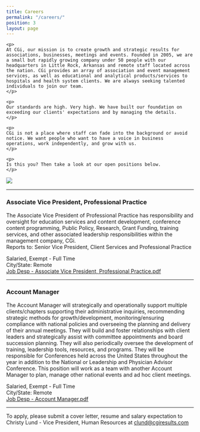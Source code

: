 ```yaml
---
title: Careers
permalink: "/careers/"
position: 3
layout: page
---
```


<div class="row mb-5 pb-4" style="margin-bottom: 1rem !important;">

  <div class="col-md-6">

    <p>
	At CGi, our mission is to create growth and strategic results for associations, businesses, meetings and events. Founded in 2005, we are a small but rapidly growing company under 50 people with our headquarters in Little Rock, Arkansas and remote staff located across the nation. CGi provides an array of association and event management services, as well as educational and analytical products/services to hospitals and health system clients. We are always seeking talented individuals to join our team.
    </p>

    <p>
    Our standards are high. Very high. We have built our foundation on exceeding our clients' expectations and by managing the details. 
    </p>

    <p>
    CGi is not a place where staff can fade into the background or avoid notice. We want people who want to have a voice in business operations, work independently, and grow with us. 
    </p>

    <p>
    Is this you? Then take a look at our open positions below.
    </p>

  </div>

  <div class="col-md-6">
    <img src="/uploads/Highland%20Ridge%20II.jpg" style="max-height: 375px;">
  </div>

</div>

<hr>

### Associate Vice President, Professional Practice
The Associate Vice President of Professional Practice has responsibility and oversight for education services and content development, conference content programming, Public Policy, Research, Grant Funding, training services, and other associated leadership responsibilities within the management company, CGi. <br />
Reports to: Senior Vice President, Client Services and Professional Practice<br />

Salaried, Exempt - Full Time<br />
City/State: Remote<br />
[Job Desp - Associate Vice President, Professional Practice.pdf](/uploads/Job%20Desp%20-%20Associate%20Vice%20President,%20Professional%20Practice.pdf)

<hr>

### Account Manager
The Account Manager will strategically and operationally support multiple clients/chapters supporting their administrative inquiries, recommending strategic methods for growth/development, monitoring/ensuring compliance with national policies and overseeing the planning and delivery of their annual meetings. They will build and foster relationships with client leaders and strategically assist with committee appointments and board succession planning. They will also periodically oversee the development of training, leadership tools, resources, and programs. They will be responsible for Conferences held across the United States throughout the year in addition to the National or Leadership and Physician Advisor Conference. This position will work as a team with another Account Manager to plan, manage other national events and ad hoc client meetings. <br />

Salaried, Exempt - Full Time<br />
City/State: Remote<br />
[Job Desp - Account Manager.pdf](/uploads/Job%20Desp%20-%20Account%20Manager.pdf)

<hr>

To apply, please submit a cover letter, resume and salary expectation to Christy Lund - Vice President, Human Resources at clund@cgiresults.com

